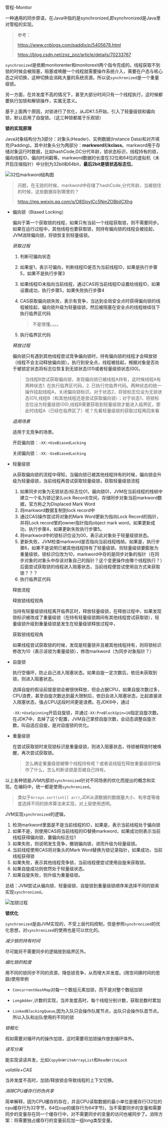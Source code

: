 管程-Monitor

一种通用的同步原语，在Java中指的是synchronized,即synchronized是Java里对管程的实现。

> 参考：
>
> https://www.cnblogs.com/paddix/p/5405678.html
>
> https://blog.csdn.net/zqz_zqz/article/details/70233767

`synchronized`是依赖monitorenter和monitorexit两个指令完成的。线程获取不到锁的时候会被阻塞，阻塞或唤醒一个线程就需要操作系统介入，需要在户态与核心态之间切换，这种切换会消耗大量的系统资源。所以说`synchronized`是一个重量级锁。

另一方面，在并发度不高的情况下，甚至大部分时间只有一个线程执行，这时候都要执行加锁和解锁操作，实属无意义。

基于上面两个原因，对锁进行了优化，从JDK1.5开始，引入了轻量级锁和偏向锁，默认启用了自旋锁。（这三种锁都属于乐观锁）

**锁的实现原理**

Java对象结构分为3部分：对象头(Header)、实例数据(Instance Data)和对齐填充(Padding)。其中对象头分为两部分：**markword**和**kclass**。markword用于存储对象运行时数据，比如hashCode,GC分代年龄，锁状态标识，线程持有的锁，偏向线程ID，偏向时间戳等。markword数据的长度在32位和64位的虚拟机（未开启压缩指针）中分别为32bit和64bit，**最后2bit是锁状态标志位**。



![32位markword结构图](https://i.loli.net/2019/11/28/4IhpkiHYORxoBNe.png)



> 问题，在无锁的时候，markword中存储了hashCode,分代年龄，当被锁住的时候，这些数据存到哪里的？
>
> https://mp.weixin.qq.com/s/O8SIoyICc5NmZOBbjlCXhg




* 偏向锁（Biased Locking）

  偏向于第一个获取锁的线程，如果只有当前一个线程获取锁，则不需要同步。如果在运行过程中，其他线程也要获取锁，则持有偏向锁的线程会被挂起，JVM消除偏向锁，将锁恢复到轻量级锁。

  *获取过程*

  1. 判断可偏向状态

  2. 如果是1，表示可偏向，判断线程ID是否为当前线程ID，如果是执行步骤5，如果不是执行步骤3

  3. 如果线程ID未指向当前线程，通过CAS将当前线程ID设置给线程ID，如果设置成功，执行步骤5，如果失败执行步骤4

  4. CAS获取偏向锁失败，表示有竞争，当达到全局安全点时获得偏向锁的线程被挂起，偏向锁升级为轻量级锁，然后被阻塞在安全点的线程继续往下执行临界区代码

     > 不是很懂。。。。

  5. 执行临界区代码

  *释放过程*

  偏向锁只有遇到其他线程尝试竞争偏向锁时，持有偏向锁的线程才会释放锁（线程不会主动释放偏向锁）。执行到安全点，线程被挂起，根据对象是否处于被锁定状态将标志位恢复到无锁状态(01)或者轻量级锁状态(00)。

  > 当线程B尝试获取偏向锁，发现偏向锁已被线程A持有，这时候线程A有两种状态1. 在执行临界区代码，2.  已执行完临界代码。两种状态的统一操作挂起线程A，关闭偏向锁标识。对于状态2，将锁标志位设为无锁状态(01),线程B（和其他线程还是尝试获取偏向锁）；对于状态1，将锁标志位设为轻量级锁(00),线程B需要获取到轻量级锁才能进入临界区，那此时线程A（已经在临界区了）呢？先看轻量级锁的获取过程再回来看

  *适用场景*

  适用于无竞争的场景。

  开启偏向锁：`-XX:+UseBiasedLocking`

  关闭偏向锁：`-XX:-UseBiasedLocking`

* 轻量级锁

  从获取偏向锁的流程中得知，当偏向锁已被其他线程持有的时候，偏向锁会升级为轻量级锁，当前线程再尝试获取轻量级锁，获取轻量级锁流程

  1. 如果同步对象为无锁状态(标志位01，偏向锁0)，JVM在当前线程的栈帧中建立一个名为锁记录(Lock Record)空间，存储同步对象当前markword数据，官方称之为Displaced Mark Word
  2. 将markword数据复制到lock record中
  3. 通过CAS操作尝试将对象的Mark Word更新为指向Lock Record的指针，并将Lock record里的owner指针指向object mark word，如果更新成功，执行步骤4，如果更新失败执行步骤5。
  4. 将markword中的锁标识位设为00，表示此对象处于轻量级锁状态。
  5. 更新失败，JVM检查markword是否指向当前线程栈帧。如果是，执行步骤6，如果不是说明已被其他线程持有了轻量级锁，则轻量级锁要膨胀为重量级锁，锁标识位改为10，markword中存的是同步对象的指针（在同步对象的对象头中存该对象自己的指针？这个变更操作由哪个线程执行？）后面尝试获取锁的线程进入阻塞状态，当前线程便尝试使用自方式来获取锁？？？
  6. 执行临界区代码

  释放流程

  释放锁线程视角

  当持有轻量级锁线程离开临界区时，释放轻量级锁，在释放过程中，如果发现锁标识被改成了重量级锁（在持有轻量级锁期间有其他线程尝试获取锁），轻量级锁升级到重量级锁是发生在轻量级锁释放过程中，

  
  
  获取锁线程视角
  
  如果线程尝试获取锁的时候，发现是轻量锁并且被其他线程持有，则将锁标识修改为10（表示该锁为重量级锁），修改markword（为同步对象指针？）
  
  
  
  
  
  
  
* 自旋锁

  执行空循环，防止自己进入阻塞状态。如果自旋一定次数后，依旧未获取到锁，则进入阻塞状态。

  选择自旋的假设前提是锁会被很快释放，但会占据CPU，如果自旋次数过多，CPU浪费，甚至自旋次数达到最大限制后，依旧会进入阻塞状态，比起直接进入阻塞状态，强占CPU这段时间更是浪费。在JDK6中，通过

  `-XX:+UseSpinning`开启自旋锁，并通过`-XX:PreBlockSpin=10`指定自旋次数。在JDK7中，去掉了这个配置，JVM自己掌控自旋次数，会动态调整自旋次数，叫自适应自旋，是对自旋锁的优化。

* 重量级锁

  在尝试获取锁时发现锁标识是重量级锁，则进入阻塞状态，待锁被释放时被唤醒，再次尝试获取锁。
  
  > 怎么确定重量级锁被哪个线程持有呢？或者说线程在释放重量级锁时操作了什么，怎么判断该锁是否被自己持有。



以上各种锁是JVM内部对`synchronized`针对不同场景的优化而提出的概念和实现。在编码中，统一都是使用`synchronized`。

> 类似于`Arrays.sort(int[] arr)`,JDK从源数据的数据量大小、有序度等维度选择不同的排序算法来实现，对上层使用透明。

JVM实现`synchronized`的逻辑，

1. 检测markword里面是不是当前线程的ID，如果是，表示当前线程处于偏向锁
2. 如果不是，则使用CAS将当前线程的ID替换markword，如果成功则表示当前线程获得偏向锁，置偏向标志位1
3. 如果失败，则说明发生竞争，撤销偏向锁，进而升级为轻量级锁。
4. 当前线程使用CAS将对象头的Mark Word替换为锁记录指针，如果成功，当前线程获得锁
5. 如果失败，表示其他线程竞争锁，当前线程便尝试使用自旋来获取锁。
6. 如果自旋成功则依然处于轻量级状态。
7. 如果自旋失败，则升级为重量级锁。

总结：JVM尝试从偏向锁、轻量级锁、自旋锁到重量级锁顺序来选择不同的锁来实现`synchronized`。

![加锁过程](https://i.loli.net/2019/11/28/PEGp3fK6YM2yuQx.jpg)



**锁优化**

`synchronized`是由JVM实现的，不受上层代码控制，但是参照`synchronized`的优化思想，对`synchronized`的使用也是可以优化的。

*减少锁的持有时间*

尽可能将不需要同步的逻辑放到临界区外。

*细化锁的粒度*

用不同的锁同步不同的资源，降低锁竞争，从而增大并发度。(用空间换时间的思路)使用举例

* `ConcurrentHashMap`对每一个数组元素加锁，而不是对整个数组加锁

* `LongAdder`,计数的实现，当并发度高时，每个线程分别计数，获取总数时累加

* `LinkedBlockingQueue`,因为入队只会操作队尾节点，出队只会操作队首节点。所以入队和出队使用的不同的锁

  

*锁粗化*

假如需要对循环内的操作加锁，这时需要将加锁操作放到循环体外。

*读写分离*

能实现读读并发，比如`CopyOnWriteArrayList`和`ReadWriteLock`

*volatile+CAS*

当并发度不高时，加锁/释放锁会导致线程的上下文切换。

*消除CPU缓存行的伪共享*

简单解释，因为CPU缓存的存在，并且CPU读取数据的最小单位是缓存行(32位的cpu缓存行为32字节，64位cup的缓存行为64字节)，当不需要同步的变量和需要同步的变量存在同一个缓存行中，对不需要同步的变量的访问也被同步了。消除方案：将需要独占缓存行的变量前后加一组long类型变量。

